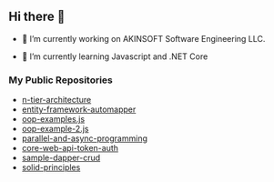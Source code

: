 ## Hi there 👋

- 🔭 I’m currently working on AKINSOFT Software Engineering LLC.

- 🌱 I’m currently learning Javascript and .NET Core

### My Public Repositories

- [n-tier-architecture](https://github.com/sefagunduz/n-tier-architecture)
- [entity-framework-automapper](https://github.com/sefagunduz/entity-framework-automapper)
- [oop-examples.js](https://github.com/sefagunduz/oop-examples.js)
- [oop-example-2.js](https://github.com/sefagunduz/oop-example-2.js)
- [parallel-and-async-programming](https://github.com/sefagunduz/parallel-and-async-programming)
- [core-web-api-token-auth](https://github.com/sefagunduz/core-web-api-token-auth)
- [sample-dapper-crud](https://github.com/sefagunduz/sample-dapper-crud)
- [solid-principles](https://github.com/sefagunduz/solid-principles)

<!--
**sefagunduz/sefagunduz** is a ✨ _special_ ✨ repository because its `README.md` (this file) appears on your GitHub profile.

Here are some ideas to get you started:

- 🔭 I’m currently working on ...
- 🌱 I’m currently learning ...
- 👯 I’m looking to collaborate on ...
- 🤔 I’m looking for help with ...
- 💬 Ask me about ...
- 📫 How to reach me: ...
- 😄 Pronouns: ...
- ⚡ Fun fact: ...
-->
